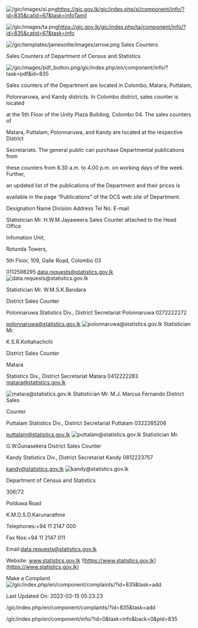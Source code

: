 <!-- Source: https://gic.gov.lk/gic/index.php/en/component/info/?id=835&catid=67&task=info -->

![/gic/images/si.png](/gic/images/si.png)https://gic.gov.lk/gic/index.php/si/component/info/?id=835&catid=67&task=infoTamil

![/gic/images/ta.png](/gic/images/ta.png)https://gic.gov.lk/gic/index.php/ta/component/info/?id=835&catid=67&task=info

![/gic/templates/jamesolite/images/arrow.png](/gic/templates/jamesolite/images/arrow.png) Sales Counters

Sales Counters of Department of Census and Statistics

![/gic/images/pdf_button.png](/gic/images/pdf_button.png)/gic/index.php/en/component/info/?task=pdf&id=835

Sales counters of the Department are located in Colombo, Matara, Puttalam,

Polonnaruwa, and Kandy districts. In Colombo district, sales counter is located

at the 5th Floor of the Unity Plaza Building, Colombo 04. The sales counters of

Matara, Puttalam, Polonnaruwa, and Kandy are located at the respective District

Secretariats. The general public can purchase Departmental publications from

these counters from 8.30 a.m. to 4.00 p.m. on working days of the week. Further,

an updated list of the publications of the Department and their prices is

available in the page “Publications” of the DCS web site of Department.

Designation Name Division Address Tel No. E-mail

Statistician Mr. H.W.M.Jayaweera Sales Counter attached to the Head Office

Infomation Unit,

Rotunda Towers,

5th Floor, 109, Galle Road, Colombo 03

0112598295 data.requests@statistics.gov.lk ![data.requests@statistics.gov.lk](data.requests@statistics.gov.lk)

Statistician Mr. W.M.S.K.Bandara

District Sales Counter

Polonnaruwa Statistics Div., District Secretariat Polonnaruwa 0272222272

polonnaruwa@statistics.gov.lk ![polonnaruwa@statistics.gov.lk](polonnaruwa@statistics.gov.lk) Statistician Mr.

K.S.R.Kottahachchi

District Sales Counter

Matara

Statistics Div., District Secretariat Matara 0412222283 matara@statistics.gov.lk

![matara@statistics.gov.lk](matara@statistics.gov.lk) Statistician Mr. M.J. Marcus Fernando District Sales

Counter

Puttalam Statistics Div., District Secretariat Puttalam 0322265206

puttalam@statistics.gov.lk ![puttalam@statistics.gov.lk](puttalam@statistics.gov.lk) Statistician Mr.

G.W.Gunasekera District Sales Counter

Kandy Statistics Div., District Secretariat Kandy 0812223757

kandy@statistics.gov.lk ![kandy@statistics.gov.lk](kandy@statistics.gov.lk)

Department of Census and Statistics

306/72

Polduwa Road

K.M.D.S.D.Karunarathne

Telephones:+94 11 2147 000

Fax Nos:+94 11 2147 011

Email:data.requests@statistics.gov.lk

Website: www.statistics.gov.lk ![https://www.statistics.gov.lk](https://www.statistics.gov.lk)

Make a Complaint ![/gic/index.php/en/component/complaints/?id=835&task=add](/gic/index.php/en/component/complaints/?id=835&task=add)

Last Updated On: 2023-03-15 05:23:23

/gic/index.php/en/component/complaints/?id=835&task=add

/gic/index.php/en/component/info/?id=0&task=info&back=0&pid=835
